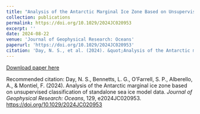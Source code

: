 ```yaml
---
title: "Analysis of the Antarctic Marginal Ice Zone Based on Unsupervised Classification of Standalone Sea Ice Model Data"
collection: publications
permalink: https://doi.org/10.1029/2024JC020953
excerpt: ''
date: 2024-08-22
venue: 'Journal of Geophysical Research: Oceans'
paperurl: 'https://doi.org/10.1029/2024JC020953'
citation: 'Day, N. S., et al. (2024). &quot;Analysis of the Antarctic marginal ice zone based on unsupervised classification of standalone sea ice model data.&quot; <i>Journal of Geophysical Research: Oceans</i>, 129, e2024JC020953.'
---
```


[Download paper here](https://agupubs.onlinelibrary.wiley.com/doi/epdf/10.1029/2024JC020953)

Recommended citation: Day, N. S., Bennetts, L. G., O’Farrell, S. P., Alberello, A., & Montiel, F. (2024). Analysis of the Antarctic marginal ice zone based on unsupervised classification of standalone sea ice model data. <i>Journal of Geophysical Research: Oceans</i>, 129, e2024JC020953. https://doi.org/10.1029/2024JC020953
